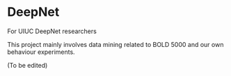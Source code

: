 # DeepNet
For UIUC DeepNet researchers

This project mainly involves data mining related to BOLD 5000 and our own behaviour experiments.

(To be edited)
